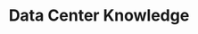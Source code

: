 ---
title: "Data Center Knowledge"
publishDate: '2020-12-15'
description: "Community Concerns Prompt Red Hat to Drop CentOS for CentOS Stream"
postUrl: "https://www.datacenterknowledge.com/open-source/community-concerns-prompt-red-hat-drop-centos-centos-stream"
---
